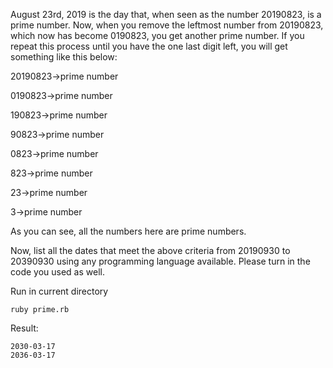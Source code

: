 August 23rd, 2019 is the day that, when seen as the number 20190823, is a prime number. Now, when you remove the leftmost number from 20190823, which now has become 0190823, you get another prime number. If you repeat this process until you have the one last digit left, you will get something like this below:

20190823→prime number

0190823→prime number

190823→prime number

90823→prime number

0823→prime number

823→prime number

23→prime number

3→prime number

As you can see, all the numbers here are prime numbers.

Now, list all the dates that meet the above criteria from 20190930 to 20390930 using any programming language available. Please turn in the code you used as well.


Run in current directory

```
ruby prime.rb
```

Result:

```
2030-03-17
2036-03-17
```
